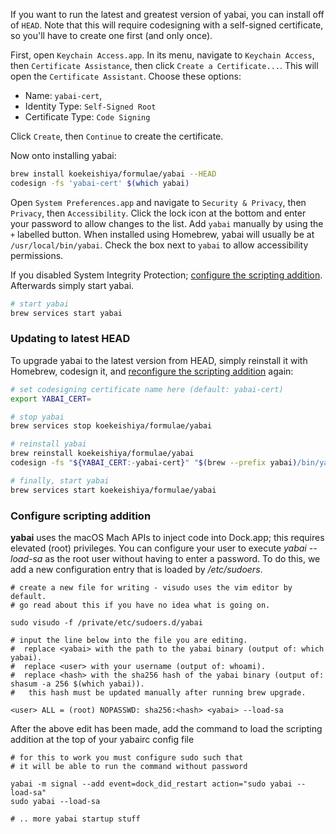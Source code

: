 If you want to run the latest and greatest version of yabai, you can install off of `HEAD`. Note that this will require codesigning with a self-signed certificate, so you'll have to create one first (and only once).

First, open `Keychain Access.app`. In its menu, navigate to `Keychain Access`, then `Certificate Assistance`, then click `Create a Certificate...`. This will open the `Certificate Assistant`. Choose these options:

- Name: `yabai-cert`,
- Identity Type: `Self-Signed Root`
- Certificate Type: `Code Signing`

Click `Create`, then `Continue` to create the certificate.

Now onto installing yabai:

```sh
brew install koekeishiya/formulae/yabai --HEAD
codesign -fs 'yabai-cert' $(which yabai)
```

Open `System Preferences.app` and navigate to `Security & Privacy`, then `Privacy`, then `Accessibility`. Click the lock icon at the bottom and enter your password to allow changes to the list. Add `yabai` manually by using the `+` labelled button. When installed using Homebrew, yabai will usually be at `/usr/local/bin/yabai`. Check the box next to `yabai` to allow accessibility permissions.

If you disabled System Integrity Protection; [configure the scripting addition](https://github.com/koekeishiya/yabai/wiki/Installing-yabai-(from-HEAD)#configure-scripting-addition). Afterwards simply start yabai. 

```sh
# start yabai
brew services start yabai
```

### Updating to latest HEAD

To upgrade yabai to the latest version from HEAD, simply reinstall it with Homebrew, codesign it, and [reconfigure the scripting addition](https://github.com/koekeishiya/yabai/wiki/Installing-yabai-(from-HEAD)#configure-scripting-addition) again:

```sh
# set codesigning certificate name here (default: yabai-cert)
export YABAI_CERT=

# stop yabai
brew services stop koekeishiya/formulae/yabai

# reinstall yabai
brew reinstall koekeishiya/formulae/yabai
codesign -fs "${YABAI_CERT:-yabai-cert}" "$(brew --prefix yabai)/bin/yabai"

# finally, start yabai
brew services start koekeishiya/formulae/yabai
```

### Configure scripting addition

**yabai** uses the macOS Mach APIs to inject code into Dock.app; this requires elevated (root) privileges.
You can configure your user to execute *yabai --load-sa* as the root user without having to enter a password. 
To do this, we add a new configuration entry that is loaded by */etc/sudoers*.

```
# create a new file for writing - visudo uses the vim editor by default.
# go read about this if you have no idea what is going on.

sudo visudo -f /private/etc/sudoers.d/yabai

# input the line below into the file you are editing.
#  replace <yabai> with the path to the yabai binary (output of: which yabai).
#  replace <user> with your username (output of: whoami). 
#  replace <hash> with the sha256 hash of the yabai binary (output of: shasum -a 256 $(which yabai)).
#   this hash must be updated manually after running brew upgrade.

<user> ALL = (root) NOPASSWD: sha256:<hash> <yabai> --load-sa
```

After the above edit has been made, add the command to load the scripting addition at the top of your yabairc config file

```
# for this to work you must configure sudo such that
# it will be able to run the command without password

yabai -m signal --add event=dock_did_restart action="sudo yabai --load-sa"
sudo yabai --load-sa

# .. more yabai startup stuff
```